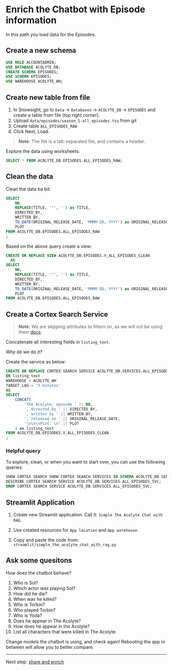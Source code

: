 # Enrich the Chatbot with Episode information

In this path you load data for the Episodes.

## Create a new schema

```sql
USE ROLE ACCOUNTADMIN;
USE DATABASE ACOLYTE_DB;
CREATE SCHEMA EPISODES;
USE SCHEMA EPISODES;
USE WAREHOUSE ACOLYTE_WH;
```

## Create new table from file

1. In Snowsight, go to `Data` -> `Databases` -> `ACOLYTE_DB` -> `EPISODES` and create a table from file (top right corner).
1. Upload `data/episodes/season_1-all_episodes.tsv` from git
1. Create table `ALL_EPISODES_RAW`
1. Click Next, Load.

> **Note**: The file is a tab-separated file, and contains a header.

Explore the data using worksheets:

```sql
SELECT * FROM ACOLYTE_DB.EPISODES.ALL_EPISODES_RAW;
```

## Clean the data

Clean the data ba bit:

```sql
SELECT
    NO,
    REPLACE(TITLE, '"', '') as TITLE,
    DIRECTED_BY,
    WRITTEN_BY,
    TO_DATE(ORIGINAL_RELEASE_DATE, 'MMMM DD, YYYY') as ORIGINAL_RELEASE_DATE,
    PLOT
FROM ACOLYTE_DB.EPISODES.ALL_EPISODES_RAW
;
```

Based on the above query create a view:

```sql
CREATE OR REPLACE VIEW ACOLYTE_DB.EPISODES.V_ALL_EPISODES_CLEAN
  AS
SELECT
    NO,
    REPLACE(TITLE, '"', '') as TITLE,
    DIRECTED_BY,
    WRITTEN_BY,
    TO_DATE(ORIGINAL_RELEASE_DATE, 'MMMM DD, YYYY') as ORIGINAL_RELEASE_DATE,
    PLOT
FROM ACOLYTE_DB.EPISODES.ALL_EPISODES_RAW
```

## Create a Cortex Search Service

> **Note**: We are skipping attributes to filtern on,
> as we will not be using them [docs](https://docs.snowflake.com/en/sql-reference/sql/create-cortex-search).

Concatenate all interesting fields in `listing_text`.

Why do we do it?

Create the service as below:

```sql
CREATE OR REPLACE CORTEX SEARCH SERVICE ACOLYTE_DB.SERVICES.ALL_EPISODES_SVC
ON listing_text
WAREHOUSE = ACOLYTE_WH
TARGET_LAG = '5 minutes'
AS
SELECT
    CONCAT(
        'The Acolyte, eposode ' || NO,
        ', directed by ' || DIRECTED_BY,
        ', written by ' || WRITTEN_BY,
        ', released on ' || ORIGINAL_RELEASE_DATE,
        '\n\n\nPlot: \n' || PLOT
    ) as listing_text
FROM ACOLYTE_DB.EPISODES.V_ALL_EPISODES_CLEAN
;
```

### Helpful query

To explore, clean, or when you want to start over,
you can use the following queries:

```sql
SHOW CORTEX SEARCH SHOW CORTEX SEARCH SERVICES IN SCHEMA ACOLYTE_DB.SERVICES;
DESCRIBE CORTEX SEARCH SERVICE ACOLYTE_DB.SERVICES.ALL_EPISODES_SVC;
DROP CORTEX SEARCH SERVICE ACOLYTE_DB.SERVICES.ALL_EPISODES_SVC;
```

## Streamlit Application

1. Create new Streamlit application. Call it: `Simple The Acolyte Chat with RAG`.

1. Use created resources for `App location` and `App warehouse`.

1. Copy and paste the code from: `streamlit/simple_the_acolyte_chat_with_rag.py`

## Ask some quesitons

How does the chatbot behave?

1. Who is Sol?
1. Which actor was playing Sol?
1. How did he die?
1. When was he killed?
1. Who is Torbin?
1. Who played Torbin?
1. Who is Yoda?
1. Does he appear in The Acolyte?
1. How does he appear in the Acolyte?
1. List all characters that were killed in The Acolyte.

Change models the chatbot is using, and check again!
Rebooting the app in between will allow you to better
compare.

---

Next step: [share and enrich](Path_Episodes-Share.md)
